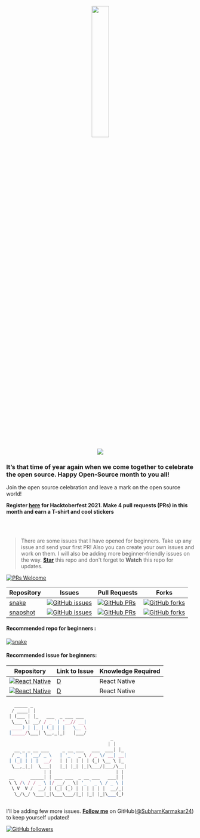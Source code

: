 <p align="center">
    <a href="https://hacktoberfest.digitalocean.com/">
        <img src="https://hacktoberfest.digitalocean.com/_nuxt/img/logo-hacktoberfest-full.f42e3b1.svg" width="30%">
    </a>
</p>

<p align="center">
    <a href="https://github.com/SubhamKarmakar24/Hacktoberfest2021">
        <img src="https://img.shields.io/github/hacktoberfest/2020/SubhamKarmakar24/snapshot?color=orange&label=HACKTOBERFEST%202021&logo=digitalocean&style=for-the-badge" >
    </a>
</p>


### It’s that time of year again when we come together to celebrate the open source. Happy Open-Source month to you all!

Join the open source celebration and leave a mark on the open source world!


**Register [here](https://hacktoberfest.digitalocean.com) for Hacktoberfest 2021. Make 4 pull requests (PRs) in this month and earn a T-shirt and cool stickers**

## 

<br />

> There are some issues that I have opened for beginners. Take up any issue and send your first PR! Also you can create your own issues and work on them. I will also be adding more beginner-friendly issues on the way. [**Star**](https://github.com/SubhamKarmakar24/Hacktoberfest2021/stargazers) this repo and don't forget to **Watch** this repo for updates.


[![PRs Welcome](https://img.shields.io/badge/PRs-welcome-brightgreen.svg?style=flat&logo=git)](https://github.com/SubhamKarmakar24) 

| Repository  | Issues  | Pull Requests  | Forks |
|---|---|---|---|
| [snake](https://github.com/SubhamKarmakar24/snake/) | [![GitHub issues](https://img.shields.io/github/issues/SubhamKarmakar24/snake?color=red&logo=github&style=flat-square)](https://github.com/SubhamKarmakar24/snake/issues)  | [![GitHub PRs](https://img.shields.io/github/issues-pr/SubhamKarmakar24/snake?style=social&logo=github)](https://github.com/SubhamKarmakar24/snake/pulls)  | [![GitHub forks](https://img.shields.io/github/forks/SubhamKarmakar24/snake?style=flat-square&logo=git)](https://github.com/SubhamKarmakar24/snake/network) |
| [snapshot](https://github.com/SubhamKarmakar24/snapshot)  | [![GitHub issues](https://img.shields.io/github/issues/SubhamKarmakar24/snapshot?color=red&logo=github&style=flat-square)](https://github.com/SubhamKarmakar24/snapshot/issues) | [![GitHub PRs](https://img.shields.io/github/issues-pr/SubhamKarmakar24/snapshot?style=social&logo=github)](https://github.com/SubhamKarmakar24/snapshot/pulls)  | [![GitHub forks](https://img.shields.io/github/forks/SubhamKarmakar24/snapshot?style=flat-square&logo=git)](https://github.com/SubhamKarmakar24/snapshot/network) |


#### Recommended repo for beginners :

[![snake](https://github-readme-stats.vercel.app/api/pin/?username=SubhamKarmakar24&repo=snake)](https://github.com/SubhamKarmakar24/snake)


#### Recommended issue for beginners:

| Repository| Link to Issue  | Knowledge Required  |
|---|---|---|
| [![React Native](https://img.shields.io/badge/react--native-snapshot-dodgerblue.svg?style=flat&logo=react)](https://github.com/SubhamKarmakar24/snapshot/issues) | [D](https://github.com//issues/snapshot/issues/4) | React Native |
| [![React Native](https://img.shields.io/badge/react--native-snapshot-dodgerblue.svg?style=flat&logo=react)](https://github.com/SubhamKarmakar24/snapshot/issues) | [D](https://github.com/SubhamKarmakar24/snapshot/issues/277) | React Native |



```js
   _____ _                    
  / ____| |                
 | (___ | |_   ___  _ ___ ___   
  \___ \| __/ / _ `| '__// __| 
  ____) | |_ | (_| | |   \__ \
 |_____/\___| \__,_|_|   |___/
                                       _           
                                      | |          
   __ _ _ __ ___     _ __ ___   ___  ___| |_         
  / _` | '__/ _ \   | '_ ` _ \ / _ \/ __| __|        
 | (_| | | |  __/   | | | | | | (_) \__ \ |_         
  \__,_|_|  \___|   |_| |_| |_|\___/|___/\__|        
              | |                        | |       
 __      _____| | ___ ___  _ __ ___   ___| |       
 \ \ /\ / / _ \ |/ __/ _ \| '_ ` _ \ / _ \ |       
  \ V  V /  __/ | (_| (_) | | | | | |  __/_|       
   \_/\_/ \___|_|\___\___/|_| |_| |_|\___(_)       
                                                                                                      
```
I'll be adding few more issues. **[Follow me](https://github.com/SubhamKarmakar24/)** on GitHub([@SubhamKarmakar24](https://github.com/SubhamKarmakar24/)) to keep yourself updated!

[![GitHub followers](https://img.shields.io/github/followers/SubhamKarmakar24.svg?label=Follow%20@SubhamKarmakar24&style=social)](https://github.com/SubhamKarmakar24/)
